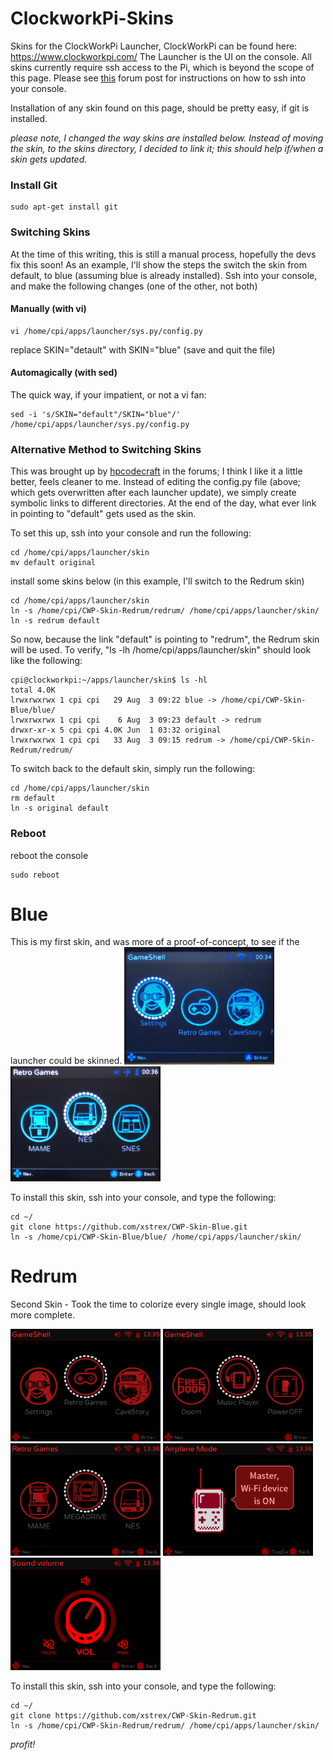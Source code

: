 # ClockworkPi-Skins
Skins for the ClockWorkPi Launcher, ClockWorkPi can be found here: https://www.clockworkpi.com/
The Launcher is the UI on the console. All skins currently require ssh access to the Pi, which is beyond the scope of this page. Please see [this](https://forum.clockworkpi.com/t/how-to-transfer-files-with-tinycloud-through-ssh/833) forum post for instructions on how to ssh into your console.

Installation of any skin found on this page, should be pretty easy, if git is installed. 

_please note, I changed the way skins are installed below. Instead of moving the skin, to the skins directory, I decided to link it; this should help if/when a skin gets updated._

### Install Git
```
sudo apt-get install git
```

### Switching Skins
At the time of this writing, this is still a manual process, hopefully the devs fix this soon!
As an example, I'll show the steps the switch the skin from default, to blue (assuming blue is already installed).
Ssh into your console, and make the following changes (one of the other, not both)

#### Manually (with vi)
```
vi /home/cpi/apps/launcher/sys.py/config.py
```
replace SKIN="detault" with SKIN="blue"
(save and quit the file)

#### Automagically (with sed)
The quick way, if your impatient, or not a vi fan:
```
sed -i 's/SKIN="default"/SKIN="blue"/' /home/cpi/apps/launcher/sys.py/config.py
```

### Alternative Method to Switching Skins
This was brought up by [hpcodecraft](https://forum.clockworkpi.com/t/skin-development/931/18) in the forums; I think I like it a little better, feels cleaner to me. Instead of editing the config.py file (above; which gets overwritten after each launcher update), we simply create symbolic links to different directories. At the end of the day, what ever link in pointing to "default" gets used as the skin. 

To set this up, ssh into your console and run the following:
```
cd /home/cpi/apps/launcher/skin
mv default original
```
install some skins below (in this example, I'll switch to the Redrum skin)
```
cd /home/cpi/apps/launcher/skin
ln -s /home/cpi/CWP-Skin-Redrum/redrum/ /home/cpi/apps/launcher/skin/
ln -s redrum default
```

So now, because the link "default" is pointing to "redrum", the Redrum skin will be used. To verify, "ls -lh /home/cpi/apps/launcher/skin" should look like the following:
```
cpi@clockworkpi:~/apps/launcher/skin$ ls -hl
total 4.0K
lrwxrwxrwx 1 cpi cpi   29 Aug  3 09:22 blue -> /home/cpi/CWP-Skin-Blue/blue/
lrwxrwxrwx 1 cpi cpi    6 Aug  3 09:23 default -> redrum
drwxr-xr-x 5 cpi cpi 4.0K Jun  1 03:32 original
lrwxrwxrwx 1 cpi cpi   33 Aug  3 09:15 redrum -> /home/cpi/CWP-Skin-Redrum/redrum/
```

To switch back to the default skin, simply run the following:
```
cd /home/cpi/apps/launcher/skin
rm default
ln -s original default
```

### Reboot
reboot the console
```
sudo reboot
```

# Blue
This is my first skin, and was more of a proof-of-concept, to see if the launcher could be skinned. 
<img src="images/blue1.jpg" width="240px"/>
<img src="images/blue2.jpg" width="240px"/>


To install this skin, ssh into your console, and type the following:
```
cd ~/
git clone https://github.com/xstrex/CWP-Skin-Blue.git
ln -s /home/cpi/CWP-Skin-Blue/blue/ /home/cpi/apps/launcher/skin/
```

# Redrum
Second Skin - Took the time to colorize every single image, should look more complete. 

<img src="images/redrum1.png" width="240px"/> <img src="images/redrum2.png" width="240px"/> <img src="images/redrum5.png" width="240px"/>
<img src="images/redrum3.png" width="240px"/> <img src="images/redrum4.png" width="240px"/>


To install this skin, ssh into your console, and type the following:
```
cd ~/
git clone https://github.com/xstrex/CWP-Skin-Redrum.git
ln -s /home/cpi/CWP-Skin-Redrum/redrum/ /home/cpi/apps/launcher/skin/
```

_profit!_
